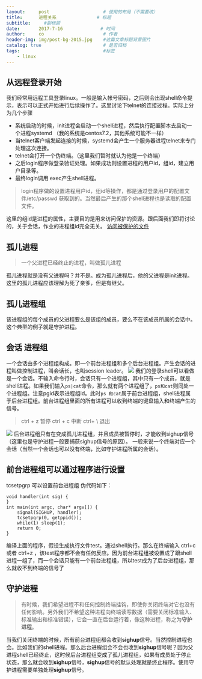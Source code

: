 ```yaml
---
layout:     post                    # 使用的布局（不需要改）
title:      进程关系               # 标题 
subtitle:     #副标题
date:       2017-7-16              # 时间
author:     co                      # 作者
header-img: img/post-bg-2015.jpg    #这篇文章标题背景图片
catalog: true                       # 是否归档
tags:                               #标签
    - linux
---
```

## 从远程登录开始
我们经常用远程工具登录linux。一般是输入帐号密码，之后则会出现shell命令提示，表示可以正式开始进行后续操作了。这里讨论下telnet的连接过程。实际上分为几个步骤
- 系统启动的时候，init进程会启动一个shell进程，然后执行配置脚本去启动一个进程systemd （我的系统是centos7.2，其他系统可能不一样）
- 当telnet客户端发起连接的时候，systemd会产生一个服务器进程telnet来专门处理这次连接。
- telnet会打开一个伪终端。（这里我们暂时就认为他是一个终端）
- 之后login程序做登录验证处理。如果成功则设置进程的用户id，组id，建立用户目录等。
- 最终login调用 exec产生shell进程。
> login程序做的设置进程用户id，组id等操作，都是通过登录用户的配置文件/etc/passwd 获取到的。当然最后产生的那个shell进程也是读取的配置文件。

这里的组id是进程的属性，主要目的是用来访问保护的资源。跟后面我们即将讨论的，关于会话，作业的进程组id完全无关。
[访问被保护的文件](https://whatplane.github.io/2017/07/16/linux-%E6%96%87%E4%BB%B6%E6%9D%83%E9%99%90/)


## 孤儿进程
> 一个父进程已经终止的进程，叫做孤儿进程

孤儿进程就是没有父进程吗？并不是。成为孤儿进程后，他的父进程是init进程。这里的孤儿进程应该理解为死了亲爹，但是有继父。

## 孤儿进程组
该进程组的每个成员的父进程要么是该组的成员，要么不在该成员所属的会话中。这个典型的例子就是守护进程。

## 会话 进程组 
一个会话由多个进程组构成。即一个前台进程组和多个后台进程组。产生会话的进程叫做控制进程，叫会话长，也叫session leader。
![](https://gitee.com/whatplane/resource/raw/master/img/bk_20190220124632-min.png) 
我们的登录shell可以看做是一个会话。不输入命令行时，会话只有一个进程组，其中只有一个成员，就是shell进程。如果我们输入`ps|cat`命令，那么就有两个进程组了，`ps和cat`则同处一个进程组。注意pgid表示进程组id。此时`ps 和cat`属于前台进程组，shell进程属于后台进程组。前台进程组里面的所有进程可以收到终端的键盘输入和终端产生的信号。
> ctrl + z 暂停
> ctrl + c 中断
> ctrl+ \ 退出


![](https://gitee.com/whatplane/resource/raw/master/img/ll_20190220131028-min.png) 
后台进程组只有在变成孤儿进程组，并且成员被暂停时，才能收到sighup信号（这里也是守护进程一般要捕获sighup信号的原因）。
一般来说一个终端对应一个会话（当然一个会话也可以没有终端，比如守护进程所属的会话）。

## 前台进程组可以通过程序进行设置
tcsetpgrp 可以设置前台进程组
伪代码如下：
```
void handler(int sig) {
}
int main(int argc, char* argv[]) {
	signal(SIGHUP, handler);
	tcsetpgrp(0, getppid());
	while(1) sleep(1);
	return 0;
}
```
编译上面的程序，假设生成执行文件test。通过shell执行。那么在终端输入 ctrl+c或者 ctrl+z ，该test程序都不会有任何反应。因为前台进程组被设置成了跟shell进程一组了，而一个会话只能有一个前台进程组，所以test成为了后台进程组，那么就收不到终端的信号了

## 守护进程
> 有时候，我们希望进程不和任何控制终端挂钩，即使你关闭终端对它也没有任何影响。另外我们不希望这种进程向终端读写数据（需要关闭标准输入、标准输出和标准错误），它会一直在后台运行着，像这种进程，称之为**守护进程**。

当我们关闭终端的时候，所有前台进程组都会收到**sighup**信号。当然控制进程也会。比如我们的shell进程。那么后台进程组会不会也收到**sighup**信号呢？因为父进程shell已经终止，这时候后台进程组变成了孤儿进程组，如果有成员处于停止状态，那么就会收到**sighup**信号，**sighup**信号的默认处理就是终止程序。使用守护进程需要单独处理**sighup**信号。

